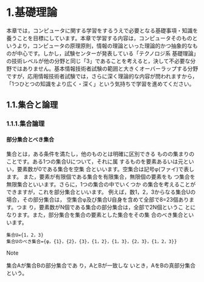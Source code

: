 # 1.基礎理論
本章では，コンピュータに関する学習をするうえで必要となる基礎事項・知識を養うことを目標にしています。本章で学習する内容は，コンピュータそのものというより，コンピュータの原理原則，情報の理論といった理論的かつ抽象的なものが中心です。しかし，試験センターが発表している「テクノロジ系 基礎理論」の技術レベルが他の分野と同じ「3」であることを考えると，決して不必要な分野ではありません。基本情報技術者試験の範囲と大きくオーバーラップする分野ですが，応用情報技術者試験では，さらに深く理論的な内容が問われますから，「1つひとつの知識をより広く・深く」という気持ちで学習を進めてください。

## 1.1.集合と論理
### 1.1.1.集合論理
#### 部分集合とべき集合
集合とは，ある条件を満たし，他のものとは明確に区別できる ものの集まりのことです。ある1つの集合Uについて，それに属 するものを要素あるいは元といい，要素数が0である集合を空集 合といいます。空集合は記号φ(ファイ)で表します。  また，要素が有限個である集合を有限集合，無限個の要素をも つ集合を無限集合といいます。さらに，1つの集合の中でいくつか の集合を考えることができますが，これを部分集合といいます。  例えば，数1，2，3からなる集合Uの場合，その部分集合は， 空集合φ及び集合U自身を含めて全部で8=23個あります。つま り，要素数がN個である集合の部分集合は，全部で2N個というこ とになります。また，部分集合を集合の要素とした集合をその集 合のべき集合といいます。

```
集合U={1，2，3}
集合Uのべき集合={φ，{1}，{2}，{3}，{1，2}，{1，3}，{2，3}，{1，2，3}}
```

> [!NOTE]
> 集合Aが集合Bの部分集合であ り，AとBが一致しな いとき，AをBの真部分集合という。

